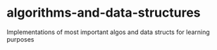 # algorithms-and-data-structures
Implementations of most important algos and data structs for learning purposes

